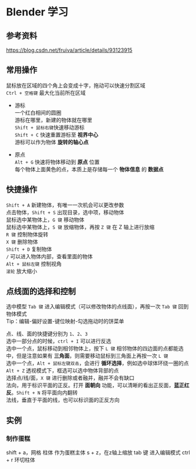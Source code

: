 # Blender 学习

## 参考资料

https://blog.csdn.net/fruiva/article/details/93123915

## 常用操作

鼠标放在区域的四个角上会变成十字，拖动可以快速分割区域  
`Ctrl + 空格键` 最大化当前所在区域  

- 游标  
    一个红白相间的圆圈  
    游标在哪里，新建的物体就在哪里  
    `Shift + 鼠标右键`快速移动游标  
    `Shift + C` 快速重置游标至 **视界中心**  
    游标可以作为物体 **旋转的轴心点**  

- 原点  
    `Alt + G` 快速将物体移动到 **原点** 位置  
    每个物体上面黄色的点，本质上是存储每一个 **物体信息** 的 **数据点**  


## 快捷操作

`Shift + A` 新建物体，有唯一一次机会可以更改参数  
点击物体，`Shift + S` 出现目录，选中项，移动物体  
鼠标选中某物体上，`G 键` 移动物体  
鼠标选中某物体上，`S 键` 放缩物体，再按 `Z 键` 在 Z 轴上进行放缩  
`R 键` 控制物体旋转  
`X 键` 删除物体  
`Shift + D` 复制物体  
`/` 可以进入物体内部，查看里面的物体  
`Alt + 鼠标左键` 控制视角  
`滚轮` 放大缩小


## 点线面的选择和控制

选中模型 `Tab 键` 进入编辑模式（可以修改物体的点线面），再按一次 `Tab 键` 回到物体模式  
Tip：编辑-偏好设置-键位映射-勾选拖动时的饼菜单  

点、线、面的快捷键分别为 `1`、`2`、`3`  
选中一部分点的时候，`ctrl + I` 可以进行反选  
选中一个点，鼠标移动到相邻物体上，按下 `L 键` 相邻物体的四边面的点都能选中，但是注意如果有 **三角面**，则需要移动鼠标到三角面上再按一次 `L 键`  
选中一个点，`Alt + 鼠标左键双击`，会进行 **循环选择**，例如选中球体环绕一圈的点  
`Alt + Z` 透视模式下，框选可以选中物体背部的点  
选择点/线/面，`X 键` 进行删除或者融并，融并不会有缺口  
法向，用于标识平面的正反。打开 **面朝向** 功能，可以清晰的看出正反面，**蓝正红反**。`Shift + N` 将平面向内翻转  
法线，垂直于平面的线，也可以标识面的正反方向  
















## 实例

### 制作蛋糕

shift + a，网格 柱体 作为蛋糕主体
s + z，在z轴上缩放
tab 键 进入编辑模式
ctrl + r 环切柱体

